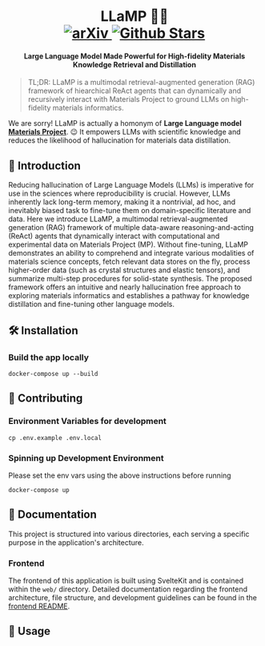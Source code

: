 <center>
    <h1 align="center">
        <b>LLaMP 🦙🔮</b>
        <br>
        <a href="https://arxiv.org/abs/2401.17244">
          <img src="https://img.shields.io/badge/cs.CL-2401.17244-b31b1b?logo=arxiv&logoColor=white" alt="arXiv">
        </a>
        <a href="https://github.com/chiang-yuan/llamp/stargazers">
          <img src="https://img.shields.io/github/stars/chiang-yuan/llamp?style=social" alt="Github Stars">
        </a>
    </h1>
    <h4>Large Language Model Made Powerful for High-fidelity Materials Knowledge Retrieval and Distillation</h4>
</center>

> TL;DR: LLaMP is a multimodal retrieval-augmented generation (RAG) framework of hiearchical ReAct agents that can dynamically and recursively interact with Materials Project to ground LLMs on high-fidelity materials informatics.

We are sorry! LLaMP is actually a homonym of **Large Language model [Materials Project](https://materialsproject.org)**. :wink: It empowers LLMs with scientific knowledge and reduces the likelihood of hallucination for materials data distillation.

<!-- LLaMP is a web-based assistant that allows you to explore and interact with materials data in a conversational and intuitive manner. It integrates the power of the Materials Project API and the intelligence of OpenAI's GPT-3.5 to offer a comprehensive and user-friendly solution for discovering and understanding computational materials data based on quantum mechanical calculations. -->


<!-- <img src="https://raw.githubusercontent.com/sveltejs/branding/master/svelte-horizontal.svg" height="30"/>
<a href="https://elementari.janosh.dev/"><img src="https://raw.githubusercontent.com/janosh/elementari/main/static/favicon.svg" height="30"/></a> -->

## :crystal_ball: Introduction

Reducing hallucination of Large Language Models (LLMs) is imperative for use in the sciences where reproducibility is crucial. However, LLMs inherently lack long-term memory, making it a nontrivial, ad hoc, and inevitably biased task to fine-tune them on domain-specific literature and data. Here we introduce LLaMP, a multimodal retrieval-augmented generation (RAG) framework of multiple data-aware reasoning-and-acting (ReAct) agents that dynamically interact with computational and experimental data on Materials Project (MP). Without fine-tuning, LLaMP demonstrates an ability to comprehend and integrate various modalities of materials science concepts, fetch relevant data stores on the fly, process higher-order data (such as crystal structures and elastic tensors), and summarize multi-step procedures for solid-state synthesis. The proposed framework offers an intuitive and nearly hallucination free approach to exploring materials informatics and establishes a pathway for knowledge distillation and fine-tuning other language models.

<!-- **:mag_right: Key Features of LLaMP**

1. **Natural Language Interaction:** Say goodbye to complex queries and technical jargon. LLaMP understands human language, allowing you to communicate your materials-related questions in a conversational and intuitive manner.

2. **Expertly Curated Data:** By harnessing the capabilities of the Materials Project API, LLaMP provides access to a vast repository of materials data, including composition, properties, structures, and more.

3. **Intelligent Responses:** Powered by OpenAI's GPT-3.5, LLaMP not only retrieves data but also delivers insightful and informative responses in plain language, making complex materials concepts easy to comprehend.

4. **Effortless Exploration:** Whether you're seeking materials with specific properties, analyzing trends, or comparing compositions, LLaMP streamlines the exploration process, ensuring you find the information you need quickly.

5. **Custom Functionality:** LLaMP's innovative design enables you to leverage predefined functions tailored to materials research. These functions allow you to retrieve, filter, and analyze materials data in a structured and efficient manner.

6. **Personalized Experience:** LLaMP adapts to your preferences, learning from each interaction to provide increasingly accurate and relevant responses over time.

7. **Seamless Integration:** As a web-based assistant, LLaMP is accessible from anywhere, eliminating the need for complicated installations or setups.

Whether you're a researcher, engineer, student, or anyone with a curiosity about materials, LLaMP is your indispensable companion on the journey of material exploration. It transforms the way we access and engage with materials data, making the pursuit of scientific knowledge more accessible and enjoyable than ever before.

Experience the future of materials exploration with LLaMP – your intelligent guide to the world of materials science and discovery. -->

## :hammer_and_wrench: Installation

### Build the app locally

```shell
docker-compose up --build
```

## 🤝 Contributing

### Environment Variables for development

```
cp .env.example .env.local
```

### Spinning up Development Environment

Please set the env vars using the above instructions before running

```
docker-compose up
```

## 📑 Documentation

This project is structured into various directories, each serving a specific purpose in the application's architecture.

### Frontend

The frontend of this application is built using SvelteKit and is contained within the `web/` directory. Detailed documentation regarding the frontend architecture, file structure, and development guidelines can be found in the [frontend README](web/README.md).

<!-- [📖 Read the frontend documentation](web/README.md) -->

## :rocket: Usage